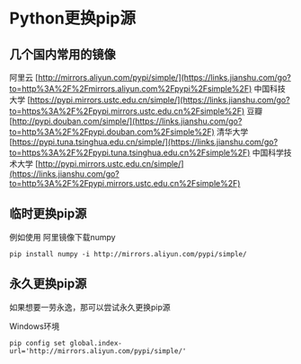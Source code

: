 # Python更换pip源

## 几个国内常用的镜像

阿里云 [http://mirrors.aliyun.com/pypi/simple/](https://links.jianshu.com/go?to=http%3A%2F%2Fmirrors.aliyun.com%2Fpypi%2Fsimple%2F)
中国科技大学 [https://pypi.mirrors.ustc.edu.cn/simple/](https://links.jianshu.com/go?to=https%3A%2F%2Fpypi.mirrors.ustc.edu.cn%2Fsimple%2F)
豆瓣 [http://pypi.douban.com/simple/](https://links.jianshu.com/go?to=http%3A%2F%2Fpypi.douban.com%2Fsimple%2F)
清华大学 [https://pypi.tuna.tsinghua.edu.cn/simple/](https://links.jianshu.com/go?to=https%3A%2F%2Fpypi.tuna.tsinghua.edu.cn%2Fsimple%2F)
中国科学技术大学 [http://pypi.mirrors.ustc.edu.cn/simple/](https://links.jianshu.com/go?to=http%3A%2F%2Fpypi.mirrors.ustc.edu.cn%2Fsimple%2F)

## 临时更换pip源

例如使用 阿里镜像下载numpy

```shell
pip install numpy -i http://mirrors.aliyun.com/pypi/simple/
```



## 永久更换pip源

如果想要一劳永逸，那可以尝试永久更换pip源

Windows环境

```shell
pip config set global.index-url='http://mirrors.aliyun.com/pypi/simple/'
```



